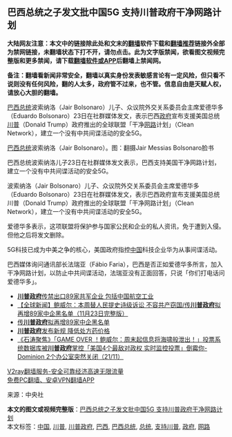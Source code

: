  <h2>巴西总统之子发文批中国5G 支持川普政府干净网路计划</h2> <p class="notice"><b>大陆网友注意：本文中的链接除此处和文末的<a href="https://github.com/bannedbook/fanqiang" >翻墙</a>软件下载和<a href="https://github.com/killgcd/justmysocks/blob/master/README.md">翻墙推荐</a>链接外全部为禁网链接，未翻墙状态下打不开，请勿点击。此为文字版禁闻，欲看图文视频完整版和更多禁闻，请下载<a href="https://github.com/bannedbook/fanqiang">翻墙软件或APP</a>后翻墙上禁闻网。</p><p>备注：翻墙看新闻非常安全，翻墙以真实身份发表敏感言论有一定风险，但只看不说则没有任何风险，翻的人太多，政府管不过来，也不管。信息自由是天赋人权，请放心大胆的翻墙。</b></p>  <div class="entry"> <p id="summary"><a href="https://www.bannedbook.org/bnews/tag/%e5%b7%b4%e8%a5%bf/" class="st_tag internal_tag" rel="tag" title="标签 巴西 下的日志">巴西</a><a href="https://www.bannedbook.org/bnews/tag/%e6%80%bb%e7%bb%9f/" class="st_tag internal_tag" rel="tag" title="标签 总统 下的日志">总统</a>波索纳洛（Jair Bolsonaro）儿子、众议院外交关系委员会主席爱德华多（Eduardo Bolsonaro）23日在社群媒体发文，表示巴西<a href="https://www.bannedbook.org/bnews/tag/%e6%94%bf%e5%ba%9c/" class="st_tag internal_tag" rel="tag" title="标签 政府 下的日志">政府</a>宣布支援美国总统<a href="https://www.bannedbook.org/bnews/tag/%e5%b7%9d%e6%99%ae/" class="st_tag internal_tag" rel="tag" title="标签 川普 下的日志">川普</a>（Donald Trump）政府推出的全球联盟「干净<a href="https://www.bannedbook.org/bnews/tag/%E7%BD%91%E8%B7%AF/" class="st_tag internal_tag" rel="tag" title="标签 网路 下的日志">网路</a>计划」（Clean Network），建立一个没有中共间谍活动的安全5G。</p> <p id="conimg"><a href="https://www.bannedbook.org/bnews/tag/%E5%B7%B4%E8%A5%BF%E6%80%BB%E7%BB%9F/" class="st_tag internal_tag" rel="tag" title="标签 巴西总统 下的日志">巴西总统</a>波索纳洛（Jair Bolsonaro）。图：翻摄Jair Messias Bolsonaro脸书</p> <p>巴西总统波索纳洛儿子23日在社群媒体发文表示，巴西支持美国干净网路计划，建立一个没有中共间谍活动的安全5G。</p> <p>波索纳洛（Jair Bolsonaro）儿子、众议院外交关系委员会主席爱德华多（Eduardo Bolsonaro）23日在社群媒体发文，表示巴西政府宣布支援美国总统川普（Donald Trump）政府推出的全球联盟「干净网路计划」（Clean Network），建立一个没有中共间谍活动的安全5G。</p>  <p>爱德华多表示，这项联盟将保护参与国家公民和企业的私人资讯，免于遭到入侵。但他之后将发文删除。</p> <p>5G科技已成为中美之争的核心，美国政府指控<span class='wp_keywordlink_affiliate'><a href="https://www.bannedbook.org/" title="中国" target="_blank">中国</a></span>科技企业华为从事间谍活动。</p> <p>巴西媒体询问通讯部长法瑞亚（Fábio Faria），巴西是否正如爱德华多所言，加入干净网路计划，以防止中共间谍活动，法瑞亚没有正面回答，只说「你们打电话问爱德华多」。</p> <ul class='op-related-articles' title='相关阅读'> <li><a href='https://www.bannedbook.org/bnews/taiwannews/20201124/1436240.html' target='_blank'><b>川普政府</b>传禁出口89家共军企业 包括中国航空工业</a></li> <li><a href='https://www.bannedbook.org/bnews/bannedvideo/20201124/1436199.html' target='_blank'>【全球新闻】鲍威尔：本周替人民提史诗级诉讼 不容共产窃国/传<b>川普政府</b>拟再增89家中企黑名单（11月23日完整版）</a></li> <li><a href='https://www.bannedbook.org/bnews/bannedvideo/20201124/1436070.html' target='_blank'>传<b>川普政府</b>拟再增89家中企黑名单</a></li> <li><a href='https://www.bannedbook.org/bnews/cnnews/20201122/1434889.html' target='_blank'><b>川普政府</b>发布新规 降低处方药价格</a></li> <li><a href='https://www.bannedbook.org/bnews/bannedvideo/20201122/1434877.html' target='_blank'>《石涛聚焦》「GAME OVER ！鲍威尔：周末起信息将海啸般泄出！」投票系统数据库被<b>川普政府</b>掌控「美国4个最敌对政权 实时监控投票」倒霉你-Dominion 2个办公室突然关闭（21/11）</a></li> </ul> <p class="texttj"> <a href="https://www.bannedbook.org/forum23/topic22702.html" target="_blank">V2ray翻墙服务-安全可靠经济高速无限流量</a><br/> <a href="https://github.com/bannedbook/fanqiang/wiki/%E7%A6%81%E9%97%BB%E7%BD%91%E5%AE%89%E5%8D%93%E7%BF%BB%E5%A2%99%E6%96%B0%E9%97%BBAPP" target="_blank">免费PC翻墙、安卓VPN翻墙APP</a></p><p> 来源：中央社 </p> <a name='sharetosocial'></a>       <div><b>本文的图文或视频完整版</b>：<a href='https://www.bannedbook.org/bnews/cbnews/20201126/1437385.html'>巴西总统之子发文批中国5G 支持川普政府干净网路计划</a></div>  </div><!--END ENTRY--> <div class="postfooter"> <div>本文标签：<a href="https://www.bannedbook.org/bnews/tag/%E4%B8%AD%E5%9B%BD/" rel="tag">中国</a>, <a href="https://www.bannedbook.org/bnews/tag/%e5%b7%9d%e6%99%ae/" rel="tag">川普</a>, <a href="https://www.bannedbook.org/bnews/tag/%e5%b7%9d%e6%99%ae%e6%94%bf%e5%ba%9c/" rel="tag">川普政府</a>, <a href="https://www.bannedbook.org/bnews/tag/%e5%b7%b4%e8%a5%bf/" rel="tag">巴西</a>, <a href="https://www.bannedbook.org/bnews/tag/%E5%B7%B4%E8%A5%BF%E6%80%BB%E7%BB%9F/" rel="tag">巴西总统</a>, <a href="https://www.bannedbook.org/bnews/tag/%e6%80%bb%e7%bb%9f/" rel="tag">总统</a>, <a href="https://www.bannedbook.org/bnews/tag/%E6%94%AF%E6%8C%81%E5%B7%9D%E6%99%AE/" rel="tag">支持川普</a>, <a href="https://www.bannedbook.org/bnews/tag/%e6%94%bf%e5%ba%9c/" rel="tag">政府</a>, <a href="https://www.bannedbook.org/bnews/tag/%E7%BD%91%E8%B7%AF/" rel="tag">网路</a></div>  </div><!--END POSTFOOTER--> 